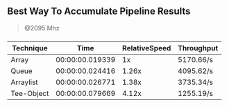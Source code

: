 
Best Way To Accumulate Pipeline Results
---------------------------------------
> @2095 Mhz


### 


|Technique |Time           |RelativeSpeed|Throughput|
|----------|---------------|-------------|----------|
|Array     |00:00:00.019339|1x           |5170.66/s |
|Queue     |00:00:00.024416|1.26x        |4095.62/s |
|Arraylist |00:00:00.026771|1.38x        |3735.34/s |
|Tee-Object|00:00:00.079669|4.12x        |1255.19/s |




